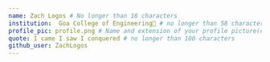```yaml
---
name: Zach Logos # No longer than 18 characters
institution:  Goa College of Engineering🚩 # no longer than 58 characters
profile_pic: profile.png # Name and extension of your profile picture(ex. mona.png)
quote: I came I saw I conquered # no longer than 100 characters
github_user: ZachLogos
---
```

